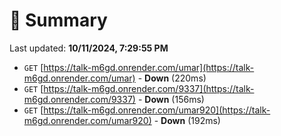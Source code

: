 # 📖 Summary
Last updated: **10/11/2024, 7:29:55 PM**

- `GET` [https://talk-m6gd.onrender.com/umar](https://talk-m6gd.onrender.com/umar) - **Down** (220ms)
- `GET` [https://talk-m6gd.onrender.com/9337](https://talk-m6gd.onrender.com/9337) - **Down** (156ms)
- `GET` [https://talk-m6gd.onrender.com/umar920](https://talk-m6gd.onrender.com/umar920) - **Down** (192ms)
